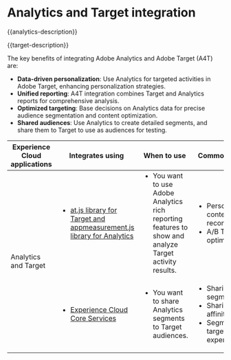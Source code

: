 ---
---

# Analytics and Target integration

{{analytics-description}}

{{target-description}}

The key benefits of integrating Adobe Analytics and Adobe Target (A4T) are:

+ **Data-driven personalization**: Use Analytics for targeted activities in Adobe Target, enhancing personalization strategies.
+ **Unified reporting**: A4T integration combines Target and Analytics reports for comprehensive analysis.
+ **Optimized targeting**: Base decisions on Analytics data for precise audience segmentation and content optimization.
+ **Shared audiences**: Use Analytics to create detailed segments, and share them to Target to use as audiences for testing.

<table>
    <thead>
            <tr>
                <th>Experience Cloud applications</th>
                <th>Integrates using</th>
                <th>When to use</th>
                <th>Common use cases</th>
            </tr>
    </thead>
    <tbody>
        <tr>
            <td rowspan="2">Analytics and Target</td>
            <td>
                <ul style="margin-top: 0;">
                    <li><a href="../../integrations/tutorials/analytics-target/analytics-target.md" target="_blank" rel="noreferrer">at.js library for Target and appmeasurement.js library for Analytics</a></li>
                </ul>
            </td>
            <td>
                <ul style="margin-top: 0;">
                    <li>You want to use Adobe Analytics rich reporting features to show and analyze Target activity results.</li>
                </ul>
            </td>
            <td>
                <ul style="margin-top: 0;">
                    <li>Personalized content recommendations.</li>
                    <li>A/B Testing and optimization.</li>
                </ul>
            </td>
        </tr>
        <tr>
            <td>
                <ul style="margin-top: 0;">
                    <li><a href="https://experienceleague.adobe.com/docs/target/using/integrate/mmp.html" target="_blank" rel="noreferrer">Experience Cloud Core Services</a></li>
                </ul>
            </td>
            <td>
                <ul style="margin-top: 0;">
                    <li>You want to share Analytics segments to Target audiences.</li>
                </ul>
            </td>
            <td>
                <ul style="margin-top: 0;">
                    <li>Sharing converter segments</li>
                    <li>Sharing content affinity segments</li>
                    <li>Segment-based targeted experiences.</li>
                </ul>
            </td>
        </tr>
    </tbody>
</table>
